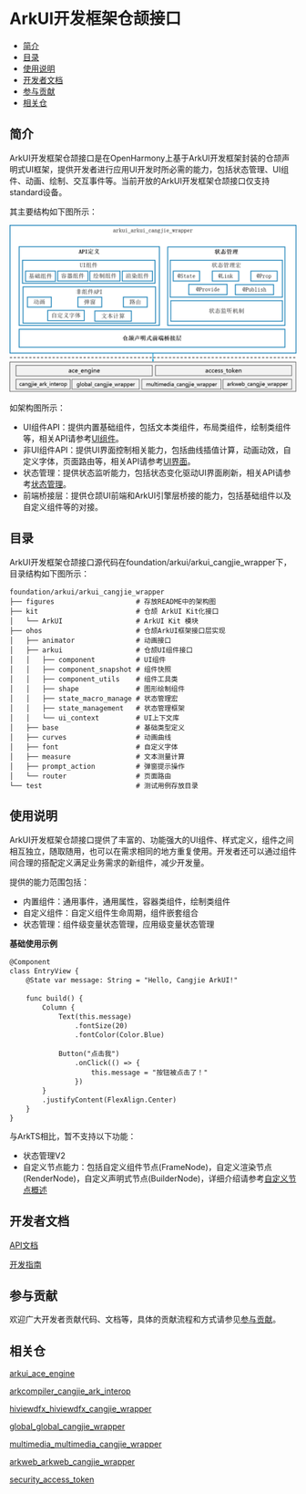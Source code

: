 # ArkUI开发框架仓颉接口<a name="ZH-CN_TOPIC_0000001076213364"></a>

-   [简介](#section15701932113019)
-   [目录](#section1791423143211)
-   [使用说明](#section171384529150)
-   [开发者文档](#section171384529152)
-   [参与贡献](#section171384529153)
-   [相关仓](#section1447164910172)

## 简介<a name="section15701932113019"></a>

ArkUI开发框架仓颉接口是在OpenHarmony上基于ArkUI开发框架封装的仓颉声明式UI框架，提供开发者进行应用UI开发时所必需的能力，包括状态管理、UI组件、动画、绘制、交互事件等。当前开放的ArkUI开发框架仓颉接口仅支持standard设备。

其主要结构如下图所示：

![仓颉ArkUI开发框架](./figures/arkui_arkui_cangjie_wrapper.png)

如架构图所示：

- UI组件API：提供内置基础组件，包括文本类组件，布局类组件，绘制类组件等，相关API请参考[UI组件](https://gitcode.com/openharmony-sig/arkcompiler_cangjie_ark_interop/blob/master/doc/API_Reference/source_zh_cn/arkui-cj/cj-row-column-stack-flex.md)。
- 非UI组件API：提供UI界面控制相关能力，包括曲线插值计算，动画动效，自定义字体，页面路由等，相关API请参考[UI界面](https://gitcode.com/openharmony-sig/arkcompiler_cangjie_ark_interop/blob/master/doc/API_Reference/source_zh_cn/arkui-cj/cj-apis-curves.md)。
- 状态管理：提供状态监听能力，包括状态变化驱动UI界面刷新，相关API请参考[状态管理](https://gitcode.com/openharmony-sig/arkcompiler_cangjie_ark_interop/blob/master/doc/API_Reference/source_zh_cn/arkui-cj/cj-state-rendering-componentstatemanagement.md)。
- 前端桥接层：提供仓颉UI前端和ArkUI引擎层桥接的能力，包括基础组件以及自定义组件等的对接。

## 目录<a name="section1791423143211"></a>

ArkUI开发框架仓颉接口源代码在foundation/arkui/arkui\_cangjie\_wrapper下，目录结构如下图所示：

```
foundation/arkui/arkui_cangjie_wrapper
├── figures                    # 存放README中的架构图
├── kit                        # 仓颉 ArkUI Kit化接口
│   └── ArkUI                  # ArkUI Kit 模块
├── ohos                       # 仓颉ArkUI框架接口层实现
│   ├── animator               # 动画接口
│   ├── arkui                  # 仓颉UI组件接口
│   │   ├── component          # UI组件
│   │   ├── component_snapshot # 组件快照
│   │   ├── component_utils    # 组件工具类
│   │   ├── shape              # 图形绘制组件
│   │   ├── state_macro_manage # 状态管理宏
│   │   ├── state_management   # 状态管理框架
│   │   └── ui_context         # UI上下文库
│   ├── base                   # 基础类型定义
│   ├── curves                 # 动画曲线
│   ├── font                   # 自定义字体
│   ├── measure                # 文本测量计算
│   ├── prompt_action          # 弹窗提示操作
│   └── router                 # 页面路由
└── test                       # 测试用例存放目录
```

## 使用说明<a name="section171384529150"></a>

ArkUI开发框架仓颉接口提供了丰富的、功能强大的UI组件、样式定义，组件之间相互独立，随取随用，也可以在需求相同的地方重复使用。开发者还可以通过组件间合理的搭配定义满足业务需求的新组件，减少开发量。

提供的能力范围包括：
- 内置组件：通用事件，通用属性，容器类组件，绘制类组件
- 自定义组件：自定义组件生命周期，组件嵌套组合
- 状态管理：组件级变量状态管理，应用级变量状态管理

**基础使用示例**

```cangjie  
@Component
class EntryView {
    @State var message: String = "Hello, Cangjie ArkUI!"
    
    func build() {
        Column {
            Text(this.message)
                .fontSize(20)
                .fontColor(Color.Blue)
            
            Button("点击我")
                .onClick(() => {
                    this.message = "按钮被点击了！"
                })
        }
        .justifyContent(FlexAlign.Center)
    }
}
```

与ArkTS相比，暂不支持以下功能：
- 状态管理V2
- 自定义节点能力：包括自定义组件节点(FrameNode)，自定义渲染节点(RenderNode)，自定义声明式节点(BuilderNode)，详细介绍请参考[自定义节点概述](https://docs.openharmony.cn/pages/v5.1/zh-cn/application-dev/ui/arkts-user-defined-node.md)

## 开发者文档<a name="section171384529152"></a>

[API文档](https://gitcode.com/openharmony-sig/arkcompiler_cangjie_ark_interop/blob/master/doc/API_Reference/summary_cjnative_ohos.md)

[开发指南](https://gitcode.com/openharmony-sig/arkcompiler_cangjie_ark_interop/blob/master/doc/Dev_Guide/source_zh_cn/arkui-cj/cj-ui-development-overview.md)

## 参与贡献<a name="section171384529153"></a>

欢迎广大开发者贡献代码、文档等，具体的贡献流程和方式请参见[参与贡献](https://gitcode.com/openharmony/docs/blob/master/zh-cn/contribute/%E5%8F%82%E4%B8%8E%E8%B4%A1%E7%8C%AE.md)。

## 相关仓<a name="section1447164910172"></a>

[arkui_ace_engine](https://gitee.com/openharmony/arkui_ace_engine)

[arkcompiler_cangjie_ark_interop](https://gitcode.com/openharmony-sig/arkcompiler_cangjie_ark_interop)

[hiviewdfx_hiviewdfx_cangjie_wrapper](https://gitcode.com/openharmony-sig/hiviewdfx_hiviewdfx_cangjie_wrapper)

[global_global_cangjie_wrapper](https://gitcode.com/openharmony-sig/global_global_cangjie_wrapper)

[multimedia_multimedia_cangjie_wrapper](https://gitcode.com/openharmony-sig/multimedia_multimedia_cangjie_wrapper)

[arkweb_arkweb_cangjie_wrapper](https://gitcode.com/openharmony-sig/arkweb_arkweb_cangjie_wrapper)

[security_access_token](https://gitee.com/openharmony/security_access_token)

